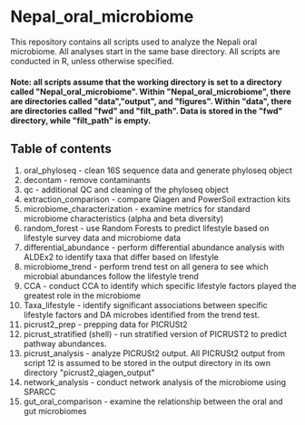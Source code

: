 # Nepal_oral_microbiome
This repository contains all scripts used to analyze the Nepali oral microbiome. All analyses start in the same base directory. All scripts are conducted in R, unless otherwise specified. 

#### Note: all scripts assume that the working directory is set to a directory called "Nepal_oral_microbiome". Within "Nepal_oral_microbiome", there are directories called "data","output", and "figures". Within "data", there are directories called "fwd" and "filt_path". Data is stored in the "fwd" directory, while "filt_path" is empty.

## Table of contents
1. oral_phyloseq - clean 16S sequence data and generate phyloseq object
2. decontam - remove contaminants
3. qc - additional QC and cleaning of the phyloseq object
4. extraction_comparison - compare Qiagen and PowerSoil extraction kits
5. microbiome_characterization - examine metrics for standard microbiome characteristics (alpha and beta diversity)
6. random_forest - use Random Forests to predict lifestyle based on lifestyle survey data and microbiome data
7. differential_abundance - perform differential abundance analysis with ALDEx2 to identify taxa that differ based on lifestyle
8. microbiome_trend - perform trend test on all genera to see which microbial abundances follow the lifestyle trend
9. CCA - conduct CCA to identify which specific lifestyle factors played the greatest role in the microbiome
10. Taxa_lifestyle - identify significant associations between specific lifestyle factors and DA microbes identified from the trend test.
11. picrust2_prep - prepping data for PICRUSt2
12. picrust_stratified (shell) - run stratified version of PICRUST2 to predict pathway abundances.
13. picrust_analysis - analyze PICRUSt2 output. All PICRUSt2 output from script 12 is assumed to be stored in the output directory in its own directory "picrust2_qiagen_output"
14. network_analysis - conduct network analysis of the microbiome using SPARCC
15. gut_oral_comparison - examine the relationship between the oral and gut microbiomes